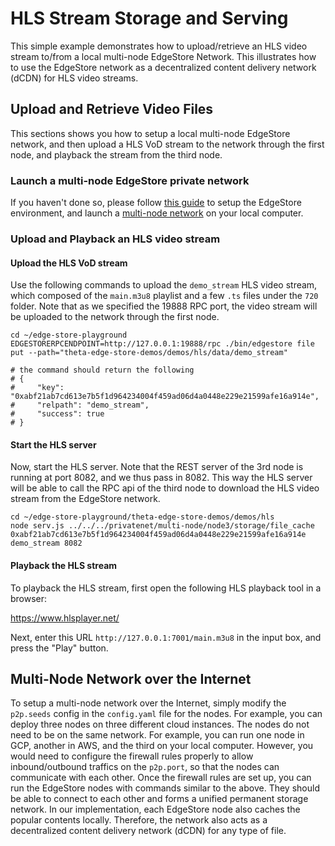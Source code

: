 # HLS Stream Storage and Serving

This simple example demonstrates how to upload/retrieve an HLS video stream to/from a local multi-node EdgeStore Network. This illustrates how to use the EdgeStore network as a decentralized content delivery network (dCDN) for HLS video streams.

## Upload and Retrieve Video Files

This sections shows you how to setup a local multi-node EdgeStore network, and then upload a HLS VoD stream to the network through the first node, and playback the stream from the third node.

### Launch a multi-node EdgeStore private network

If you haven't done so, please follow [this guide](../../docs/SETUP.md#edgestore-setup) to setup the EdgeStore environment, and launch a [multi-node network]((../../docs/SETUP.md#launch-a-multi-node-edgestore-private-network)) on your local computer.

### Upload and Playback an HLS video stream

#### Upload the HLS VoD stream

Use the following commands to upload the `demo_stream` HLS video stream, which composed of the `main.m3u8` playlist and a few `.ts` files under the `720` folder. Note that as we specified the 19888 RPC port, the video stream will be uploaded to the network through the first node.

```shell
cd ~/edge-store-playground
EDGESTORERPCENDPOINT=http://127.0.0.1:19888/rpc ./bin/edgestore file put --path="theta-edge-store-demos/demos/hls/data/demo_stream"

# the command should return the following
# {
#     "key": "0xabf21ab7cd613e7b5f1d964234004f459ad06d4a0448e229e21599afe16a914e",
#     "relpath": "demo_stream",
#     "success": true
# }
```

#### Start the HLS server

Now, start the HLS server. Note that the REST server of the 3rd node is running at port 8082, and we thus pass in 8082. This way the HLS server will be able to call the RPC api of the third node to download the HLS video stream from the EdgeStore network.

```shell
cd ~/edge-store-playground/theta-edge-store-demos/demos/hls
node serv.js ../../../privatenet/multi-node/node3/storage/file_cache 0xabf21ab7cd613e7b5f1d964234004f459ad06d4a0448e229e21599afe16a914e demo_stream 8082
```

#### Playback the HLS stream
To playback the HLS stream, first open the following HLS playback tool in a browser:

https://www.hlsplayer.net/

Next, enter this URL `http://127.0.0.1:7001/main.m3u8` in the input box, and press the "Play" button.

## Multi-Node Network over the Internet

To setup a multi-node network over the Internet, simply modify the `p2p.seeds` config in the `config.yaml` file for the nodes. For example, you can deploy three nodes on three different cloud instances. The nodes do not need to be on the same network. For example, you can run one node in GCP, another in AWS, and the third on your local computer. However, you would need to configure the firewall rules properly to allow inbound/outbound traffics on the `p2p.port`, so that the nodes can communicate with each other. Once the firewall rules are set up, you can run the EdgeStore nodes with commands similar to the above. They should be able to connect to each other and forms a unified permanent storage network. In our implementation, each EdgeStore node also caches the popular contents locally. Therefore, the network also acts as a decentralized content delivery network (dCDN) for any type of file.
